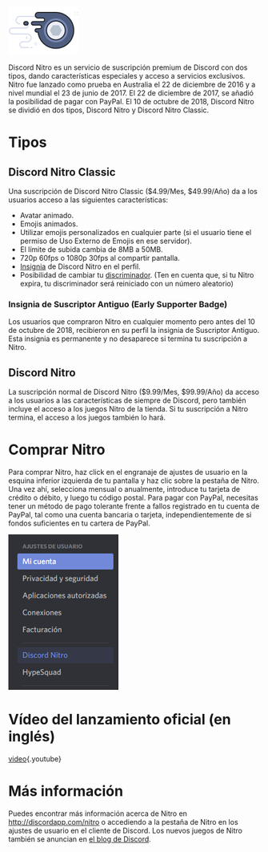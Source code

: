 <!-- TITLE:[ES] Nitro -->
<!-- SUBTITLE: Apoya el desarrollo de Discord -->

![Nitrobadge](/uploads/nitro/nitrobadge.png "Nitrobadge")

Discord Nitro es un servicio de suscripción premium de Discord con dos tipos, dando características especiales y acceso a servicios exclusivos. Nitro fue lanzado como prueba en Australia el 22 de diciembre de 2016 y a nivel mundial el 23 de junio de 2017. El 22 de diciembre de 2017, se añadió la posibilidad de pagar con PayPal. El 10 de octubre de 2018, Discord Nitro se dividió en dos tipos, Discord Nitro y Discord Nitro Classic.


# Tipos

## Discord Nitro Classic
Una suscripción de Discord Nitro Classic ($4.99/Mes, $49.99/Año) da a los usuarios acceso a las siguientes características:

* Avatar animado.
* Emojis animados.
* Utilizar emojis personalizados en cualquier parte (si el usuario tiene el permiso de Uso Externo de Emojis en ese servidor).
* El límite de subida cambia de 8MB a 50MB.
* 720p 60fps o 1080p 30fps al compartir pantalla.
* [Insignia](/es/insignias) de Discord Nitro en el perfil.
* Posibilidad de cambiar tu [discriminador](/discriminator). (Ten en cuenta que, si tu Nitro expira, tu discriminador será reiniciado con un número aleatorio)

### Insignia de Suscriptor Antiguo (Early Supporter Badge)

Los usuarios que compraron Nitro en cualquier momento pero antes del 10 de octubre de 2018, recibieron en su perfil la insignia de Suscriptor Antiguo. Esta insignia es permanente y no desaparece si termina tu suscripción a Nitro.

## Discord Nitro 
La suscripción normal de Discord Nitro ($9.99/Mes, $99.99/Año) da acceso a los usuarios a las características de siempre de Discord, pero también incluye el acceso a los juegos Nitro de la tienda. Si tu suscripción a Nitro termina, el acceso a los juegos también lo hará.

# Comprar Nitro
Para comprar Nitro, haz click en el engranaje de ajustes de usuario en la esquina inferior izquierda de tu pantalla y haz clic sobre la pestaña de Nitro. Una vez ahí, selecciona mensual o anualmente, introduce tu tarjeta de crédito o débito, y luego tu código postal. Para pagar con PayPal, necesitas tener un método de pago tolerante frente a fallos registrado en tu cuenta de PayPal, tal como una cuenta bancaria o tarjeta, independientemente de si fondos suficientes en tu cartera de PayPal.

![Nitro](/uploads/es/nitro.png "Ajustes de usuario/Nitro")
# Vídeo del lanzamiento oficial (en inglés)

[video](https://www.youtube.com/watch?v=psIIWROIvtM){.youtube}


# Más información
Puedes encontrar más información acerca de Nitro en http://discordapp.com/nitro o accediendo a la pestaña de Nitro en los ajustes de usuario en el cliente de Discord.  Los nuevos juegos de Nitro también se anuncian en [el blog de Discord](https://blog.discordapp.com/).